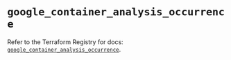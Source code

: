 # `google_container_analysis_occurrence`

Refer to the Terraform Registry for docs: [`google_container_analysis_occurrence`](https://registry.terraform.io/providers/hashicorp/google/5.14.0/docs/resources/container_analysis_occurrence).
